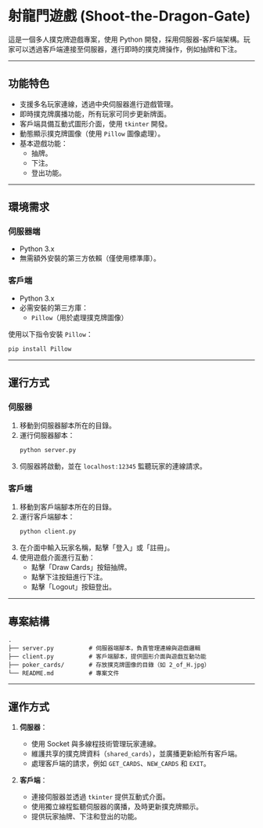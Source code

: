 # 射龍門遊戲 (Shoot-the-Dragon-Gate)

這是一個多人撲克牌遊戲專案，使用 Python 開發，採用伺服器-客戶端架構。玩家可以透過客戶端連接至伺服器，進行即時的撲克牌操作，例如抽牌和下注。

---

## 功能特色

- 支援多名玩家連線，透過中央伺服器進行遊戲管理。
- 即時撲克牌廣播功能，所有玩家可同步更新牌面。
- 客戶端具備互動式圖形介面，使用 `tkinter` 開發。
- 動態顯示撲克牌圖像（使用 `Pillow` 圖像處理）。
- 基本遊戲功能：
  - 抽牌。
  - 下注。
  - 登出功能。

---

## 環境需求

### 伺服器端
- Python 3.x
- 無需額外安裝的第三方依賴（僅使用標準庫）。

### 客戶端
- Python 3.x
- 必需安裝的第三方庫：
  - `Pillow`（用於處理撲克牌圖像）

使用以下指令安裝 `Pillow`：
```bash
pip install Pillow
```

---

## 運行方式

### 伺服器
1. 移動到伺服器腳本所在的目錄。
2. 運行伺服器腳本：
   ```bash
   python server.py
   ```
3. 伺服器將啟動，並在 `localhost:12345` 監聽玩家的連線請求。

### 客戶端
1. 移動到客戶端腳本所在的目錄。
2. 運行客戶端腳本：
   ```bash
   python client.py
   ```
3. 在介面中輸入玩家名稱，點擊「登入」或「註冊」。
4. 使用遊戲介面進行互動：
   - 點擊「Draw Cards」按鈕抽牌。
   - 點擊下注按鈕進行下注。
   - 點擊「Logout」按鈕登出。

---

## 專案結構

```
.
├── server.py          # 伺服器端腳本，負責管理連線與遊戲邏輯
├── client.py          # 客戶端腳本，提供圖形介面與遊戲互動功能
├── poker_cards/       # 存放撲克牌圖像的目錄（如 2_of_H.jpg）
└── README.md          # 專案文件
```

---

## 運作方式

1. **伺服器**：
   - 使用 Socket 與多線程技術管理玩家連線。
   - 維護共享的撲克牌資料（`shared_cards`），並廣播更新給所有客戶端。
   - 處理客戶端的請求，例如 `GET_CARDS`、`NEW_CARDS` 和 `EXIT`。

2. **客戶端**：
   - 連接伺服器並透過 `tkinter` 提供互動式介面。
   - 使用獨立線程監聽伺服器的廣播，及時更新撲克牌顯示。
   - 提供玩家抽牌、下注和登出的功能。

